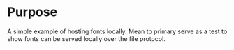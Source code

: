# Purpose

A simple example of hosting fonts locally. Mean to primary serve as a test to
show fonts can be served locally over the file protocol.